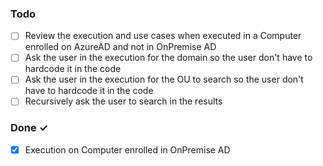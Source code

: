 ### Todo

- [ ] Review the execution and use cases when executed in a Computer enrolled on AzureAD and not in OnPremise AD
- [ ] Ask the user in the execution for the domain so the user don't have to hardcode it in the code
- [ ] Ask the user in the execution for the OU to search so the user don't have to hardcode it in the code
- [ ] Recursively ask the user to search in the results

### Done ✓

- [x] Execution on Computer enrolled in OnPremise AD  
